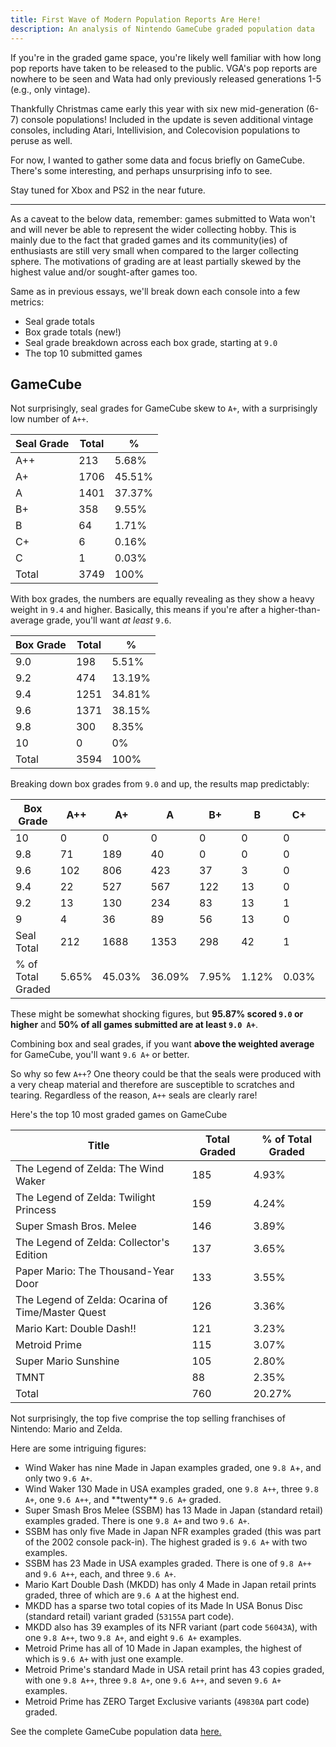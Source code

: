 ```yaml
---
title: First Wave of Modern Population Reports Are Here!
description: An analysis of Nintendo GameCube graded population data
---
```

If you're in the graded game space, you're likely well familiar with how long pop reports have taken to be released to the public. VGA's pop reports are nowhere to be seen and Wata had only previously released generations 1-5 (e.g., only vintage).

Thankfully Christmas came early this year with six new mid-generation (6-7) console populations! Included in the update is seven additional vintage consoles, including Atari, Intellivision, and Colecovision populations to peruse as well.

For now, I wanted to gather some data and focus briefly on GameCube. There's some interesting, and perhaps unsurprising info to see.

Stay tuned for Xbox and PS2 in the near future.

- - -

As a caveat to the below data, remember: games submitted to Wata won't and will never be able to represent the wider collecting hobby. This is mainly due to the fact that graded games and its community(ies) of enthusiasts are still very small when compared to the larger collecting sphere. The motivations of grading are at least partially skewed by the highest value and/or sought-after games too.

Same as in previous essays, we'll break down each console into a few metrics:

* Seal grade totals
* Box grade totals (new!)
* Seal grade breakdown across each box grade, starting at `9.0`
* The top 10 submitted games

## GameCube

Not surprisingly, seal grades for GameCube skew to `A+`, with a surprisingly low number of `A++`.

| Seal Grade | Total | %      |
| ---------- | ----- | ------ |
| A++        | 213   | 5.68%  |
| A+         | 1706  | 45.51% |
| A          | 1401  | 37.37% |
| B+         | 358   | 9.55%  |
| B          | 64    | 1.71%  |
| C+         | 6     | 0.16%  |
| C          | 1     | 0.03%  |
| Total      | 3749  | 100%   |

With box grades, the numbers are equally revealing as they show a heavy weight in `9.4` and higher. Basically, this means if you're after a higher-than-average grade, you'll want *at least* `9.6`.

| Box Grade | Total | %      |
| --------- | ----- | ------ |
| 9.0       | 198   | 5.51%  |
| 9.2       | 474   | 13.19% |
| 9.4       | 1251  | 34.81% |
| 9.6       | 1371  | 38.15% |
| 9.8       | 300   | 8.35%  |
| 10        | 0     | 0%     |
| Total     | 3594  | 100%   |

Breaking down box grades from `9.0` and up, the results map predictably:

| Box Grade         | A++   | A+     | A      | B+    | B     | C+    | C     | NS    |
| ----------------- | ----- | ------ | ------ | ----- | ----- | ----- | ----- | ----- |
| 10                | 0     | 0      | 0      | 0     | 0     | 0     | 0     | 0     |
| 9.8               | 71    | 189    | 40     | 0     | 0     | 0     | 0     | 0     |
| 9.6               | 102   | 806    | 423    | 37    | 3     | 0     | 0     | 0     |
| 9.4               | 22    | 527    | 567    | 122   | 13    | 0     | 0     | 0     |
| 9.2               | 13    | 130    | 234    | 83    | 13    | 1     | 0     | 0     |
| 9                 | 4     | 36     | 89     | 56    | 13    | 0     | 0     | 0     |
| Seal Total        | 212   | 1688   | 1353   | 298   | 42    | 1     | 0     | 0     |
| % of Total Graded | 5.65% | 45.03% | 36.09% | 7.95% | 1.12% | 0.03% | 0.00% | 0.00% |

These might be somewhat shocking figures, but **95.87% scored `9.0` or higher** and **50% of all games submitted are at least `9.0 A+`**.

Combining box and seal grades, if you want **above the weighted average** for GameCube, you'll want `9.6 A+` or better.

So why so few `A++`? One theory could be that the seals were produced with a very cheap material and therefore are susceptible to scratches and tearing. Regardless of the reason, `A++` seals are clearly rare!

Here's the top 10 most graded games on GameCube

| Title                                             | Total Graded | % of Total Graded |
| ------------------------------------------------- | ------------ | ----------------- |
| The Legend of Zelda: The Wind Waker               | 185          | 4.93%             |
| The Legend of Zelda: Twilight Princess            | 159          | 4.24%             |
| Super Smash Bros. Melee                           | 146          | 3.89%             |
| The Legend of Zelda: Collector's Edition          | 137          | 3.65%             |
| Paper Mario: The Thousand-Year Door               | 133          | 3.55%             |
| The Legend of Zelda: Ocarina of Time/Master Quest | 126          | 3.36%             |
| Mario Kart: Double Dash!!                         | 121          | 3.23%             |
| Metroid Prime                                     | 115          | 3.07%             |
| Super Mario Sunshine                              | 105          | 2.80%             |
| TMNT                                              | 88           | 2.35%             |
| Total                                             | 760          | 20.27%            |

Not surprisingly, the top five comprise the top selling franchises of Nintendo: Mario and Zelda.

Here are some intriguing figures:

* Wind Waker has nine Made in Japan examples graded, one `9.8 A`+, and only two `9.6 A+`.
* Wind Waker 130 Made in USA examples graded, one `9.8 A++`, three `9.8 A+`, one `9.6 A++`, and \*\*twenty\*\* `9.6 A+` graded.
* Super Smash Bros Melee (SSBM) has 13 Made in Japan (standard retail) examples graded. There is one `9.8 A+` and two `9.6 A+`.
* SSBM has only five Made in Japan NFR examples graded (this was part of the 2002 console pack-in). The highest graded is `9.6 A+` with two examples.
* SSBM has 23 Made in USA examples graded. There is one of `9.8 A++` and `9.6 A++`, each, and three `9.6 A+`.
* Mario Kart Double Dash (MKDD) has only 4 Made in Japan retail prints graded, three of which are `9.6 A` at the highest end.
* MKDD has a sparse two total copies of its Made In USA Bonus Disc (standard retail) variant graded (`53155A` part code). 
* MKDD also has 39 examples of its NFR variant (part code `56043A`), with one `9.8 A++`, two `9.8 A+`, and eight `9.6 A+` examples.
* Metroid Prime has all of 10 Made in Japan examples, the highest of which is `9.6 A+` with just one example.
* Metroid Prime's standard Made in USA retail print has 43 copies graded, with one `9.8 A++`, three `9.8 A+`, one `9.6 A++`, and seven `9.6 A+` examples.
* Metroid Prime has ZERO Target Exclusive variants (`49830A` part code) graded.

See the complete GameCube population data [here.](https://www.watagames.com/populations/gamecube/index.html)